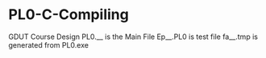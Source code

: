 # PL0-C-Compiling
GDUT Course Design
PL0.__ is the Main File
Ep__.PL0 is test file
fa__.tmp is generated from PL0.exe
